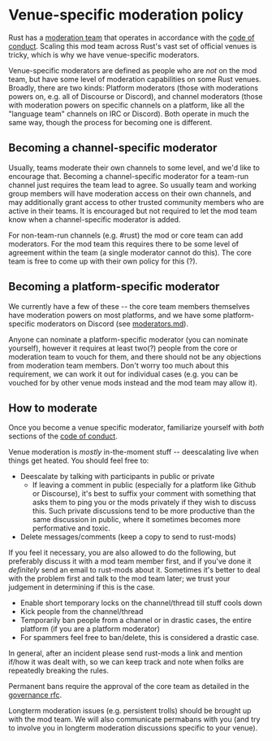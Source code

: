 # Venue-specific moderation policy

Rust has a [moderation team] that operates in accordance with the [code of conduct][coc-mod]. Scaling this mod team across Rust's vast set of official venues is tricky, which is why we have venue-specific moderators.

Venue-specific moderators are defined as people who are _not_ on the mod team, but have some level of moderation capabilities on some Rust venues. Broadly, there are two kinds: Platform moderators (those with moderations powers on, e.g. all of Discourse or Discord), and channel moderators (those with moderation powers on specific channels on a platform, like all the "language team" channels on IRC or Discord). Both operate in much the same way, though the process for becoming one is different.


## Becoming a channel-specific moderator

Usually, teams moderate their own channels to some level, and we'd like to encourage that. Becoming a channel-specific moderator for a team-run channel just requires the team lead to agree. So usually team and working group members will have moderation access on their own channels, and may additionally grant access to other trusted community members who are active in their teams. It is encouraged but not required to let the mod team know when a channel-specific moderator is added.

For non-team-run channels (e.g. #rust) the mod or core team can add moderators. For the mod team this requires there to be some level of agreement within the team (a single moderator cannot do this). The core team is free to come up with their own policy for this (?).

## Becoming a platform-specific moderator

We currently have a few of these -- the core team members themselves have moderation powers on most platforms, and we have some platform-specific moderators on Discord (see [moderators.md](../moderators.md)).

Anyone can nominate a platform-specific moderator (you can nominate yourself), however it requires at least two(?) people from the core or moderation team to vouch for them, and there should not be any objections from moderation team members. Don't worry too much about this requirement, we can work it out for individual cases (e.g. you can be vouched for by other venue mods instead and the mod team may allow it).



## How to moderate

Once you become a venue specific moderator, familiarize yourself with _both_ sections of the [code of conduct].

Venue moderation is _mostly_ in-the-moment stuff -- deescalating live when things get heated. You should feel free to:

 - Deescalate by talking with participants in public or private
   - If leaving a comment in public (especially for a platform like Github or Discourse), it's best to suffix your comment with something that asks them to ping you or the mods privately if they wish to discuss this. Such private discussions tend to be more productive than the same discussion in public, where it sometimes becomes more performative and toxic.
 - Delete messages/comments (keep a copy to send to rust-mods)

If you feel it necessary, you are also allowed to do the following, but preferably discuss it with a mod team member first, and if you've done it _definitely_ send an email to rust-mods about it. Sometimes it's better to deal with the problem first and talk to the mod team later; we trust your judgement in determining if this is the case.

 - Enable short temporary locks on the channel/thread till stuff cools down
 - Kick people from the channel/thread
 - Temporarily ban people from a channel or in drastic cases, the entire platform (if you are a platform moderator)
 - For spammers feel free to ban/delete, this is considered a drastic case.

In general, after an incident please send rust-mods a link and mention if/how it was dealt with, so we can keep track and note when folks are repeatedly breaking the rules.


Permanent bans require the approval of the core team as detailed in the [governance rfc].

Longterm moderation issues (e.g. persistent trolls) should be brought up with the mod team. We will also communicate permabans with you (and try to involve you in longterm moderation discussions specific to your venue).

 [moderation team]: http://rust-lang.org/team.html
 [coc-mod]: https://www.rust-lang.org/en-US/conduct.html#moderation
 [code of conduct]: https://www.rust-lang.org/en-US/conduct.html
 [governance rfc]: https://github.com/rust-lang/rfcs/blob/master/text/1068-rust-governance.md#initial-plan-for-moderation
